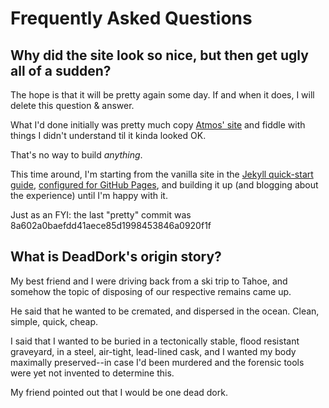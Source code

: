Frequently Asked Questions
==========================

Why did the site look so nice, but then get ugly all of a sudden?
-----------------------------------------------------------------

The hope is that it will be pretty again some day. If and when it does, I will delete this question & answer.

What I'd done initially was pretty much copy [Atmos' site](atmos.org) and fiddle with things I didn't understand til it kinda looked OK.

That's no way to build *anything*.

This time around, I'm starting from the vanilla site in the [Jekyll quick-start guide](http://jekyllrb.com/docs/quickstart/), [configured for GitHub Pages](http://jekyllrb.com/docs/github-pages/), and building it up (and blogging about the experience) until I'm happy with it.

Just as an FYI: the last "pretty" commit was 8a602a0baefdd41aece85d1998453846a0920f1f

What is DeadDork's origin story?
--------------------------------

My best friend and I were driving back from a ski trip to Tahoe, and somehow the topic of disposing of our respective remains came up.

He said that he wanted to be cremated, and dispersed in the ocean. Clean, simple, quick, cheap.

I said that I wanted to be buried in a tectonically stable, flood resistant graveyard, in a steel, air-tight, lead-lined cask, and I wanted my body maximally preserved--in case I'd been murdered and the forensic tools were yet not invented to determine this.

My friend pointed out that I would be one dead dork.

